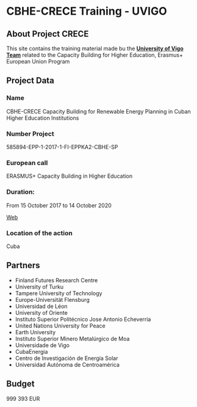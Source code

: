 # CBHE-CRECE Training - UVIGO

## About Project CRECE

This site contains the training material made bu the [**University of Vigo Team**](http://international-projects.uvigo.es/crece/) related to the Capacity Building for Higher Education, Erasmus+ European Union Program

## Project Data

### Name

CBHE-CRECE Capacity Building for Renewable Energy Planning in Cuban Higher Education Institutions

### Number Project

585894-EPP-1-2017-1-FI-EPPKA2-CBHE-SP

### European call

ERASMUS+ Capacity Building in Higher Education

### Duration:

From 15 October 2017 to 14 October 2020

[Web](https://erasmus-crece.fi/about-the-project/) 

### Location of the action

Cuba

## Partners

* Finland Futures Research Centre
* University of Turku
* Tampere University of Technology
* Europe-Universität Flensburg
* Universidad de Léon
* University of Oriente
* Instituto Superior Politécnico Jose Antonio Echeverria
* United Nations University for Peace
* Earth University
* Instituto Superior Minero Metalúrgico de Moa
* Universidade de Vigo
* CubaEnergia
* Centro de Investigación de Energía Solar
* Universidad Autónoma de Centroamérica

## Budget

999 393 EUR